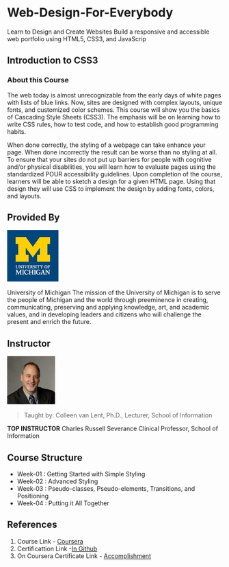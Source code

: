# Web-Design-For-Everybody
 Learn to Design and Create Websites Build a responsive and accessible web portfolio using HTML5, CSS3, and JavaScrip


## Introduction to CSS3
### About this Course
The web today is almost unrecognizable from the early days of white pages with lists of blue links.  Now, sites are designed with complex layouts, unique fonts, and customized color schemes.   This course will show you the basics of Cascading Style Sheets (CSS3).  The emphasis will be on learning how to write CSS rules, how to test code, and how to establish good programming habits.     

When done correctly, the styling of a webpage can take enhance your page.   When done incorrectly the result can be worse than no styling at all.    To ensure that your sites do not put up  barriers for people with cognitive and/or physical disabilities, you will learn how to evaluate pages using the standardized POUR accessibility guidelines.    Upon completion of the course, learners will be able to sketch a design for a given HTML page.  Using that design they will use CSS to implement the design by adding fonts, colors, and  layouts. 


## Provided By
![University of Michigan logo](https://github.com/Ashleshk/Web-Design-For-Everybody/blob/master/michiganlogo.jpg)

University of Michigan
The mission of the University of Michigan is to serve the people of Michigan and the world through preeminence in creating, communicating, preserving and applying knowledge, art, and academic values, and in developing leaders and citizens who will challenge the present and enrich the future.

## Instructor
![Charles Russell Severance](https://github.com/Ashleshk/Web-Design-For-Everybody/blob/master/Charles-Severance.jpeg)

> Taught by:  Colleen van Lent, Ph.D., Lecturer, School of Information

**TOP INSTRUCTOR**
Charles Russell Severance
Clinical Professor,
School of Information

## Course Structure
* Week-01 : Getting Started with Simple Styling
* Week-02 : Advanced Styling
* Week-03 : Pseudo-classes, Pseudo-elements, Transitions, and Positioning
* Week-04 : Putting it All Together

## References 
1. Course Link - [Coursera](https://www.coursera.org/learn/introcss?specialization=web-design)
2. Certificattion Link -[In Github](https://github.com/Ashleshk/Web-Design-For-Everybody/blob/master/Introduction%20to%20CSS3.pdf)
3. On Coursera Certificate Link - [Accomplishment](https://coursera.org/share/04a219fe9be05848980befb762c06801)